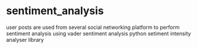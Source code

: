 # sentiment_analysis
user posts are used from several social networking platform to perform sentiment analysis using vader sentiment analysis
python
setiment intensity analyser library
